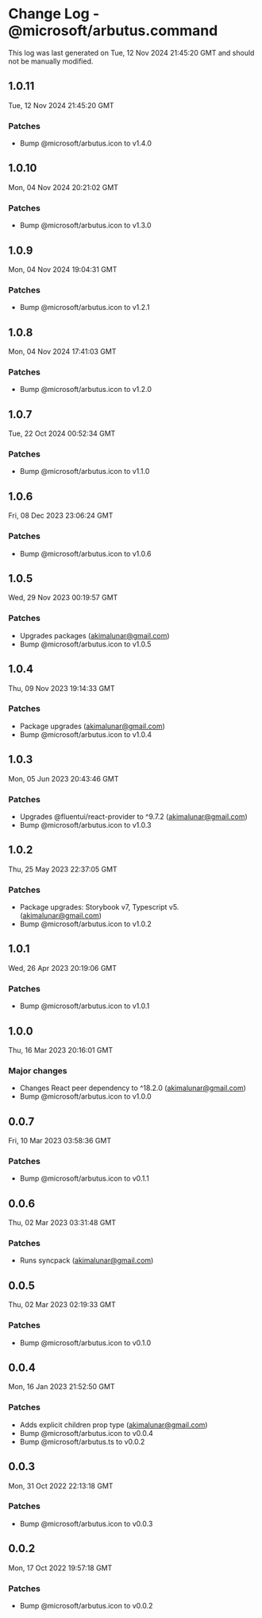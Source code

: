 # Change Log - @microsoft/arbutus.command

This log was last generated on Tue, 12 Nov 2024 21:45:20 GMT and should not be manually modified.

<!-- Start content -->

## 1.0.11

Tue, 12 Nov 2024 21:45:20 GMT

### Patches

- Bump @microsoft/arbutus.icon to v1.4.0

## 1.0.10

Mon, 04 Nov 2024 20:21:02 GMT

### Patches

- Bump @microsoft/arbutus.icon to v1.3.0

## 1.0.9

Mon, 04 Nov 2024 19:04:31 GMT

### Patches

- Bump @microsoft/arbutus.icon to v1.2.1

## 1.0.8

Mon, 04 Nov 2024 17:41:03 GMT

### Patches

- Bump @microsoft/arbutus.icon to v1.2.0

## 1.0.7

Tue, 22 Oct 2024 00:52:34 GMT

### Patches

- Bump @microsoft/arbutus.icon to v1.1.0

## 1.0.6

Fri, 08 Dec 2023 23:06:24 GMT

### Patches

- Bump @microsoft/arbutus.icon to v1.0.6

## 1.0.5

Wed, 29 Nov 2023 00:19:57 GMT

### Patches

- Upgrades packages (akimalunar@gmail.com)
- Bump @microsoft/arbutus.icon to v1.0.5

## 1.0.4

Thu, 09 Nov 2023 19:14:33 GMT

### Patches

- Package upgrades (akimalunar@gmail.com)
- Bump @microsoft/arbutus.icon to v1.0.4

## 1.0.3

Mon, 05 Jun 2023 20:43:46 GMT

### Patches

- Upgrades @fluentui/react-provider to ^9.7.2 (akimalunar@gmail.com)
- Bump @microsoft/arbutus.icon to v1.0.3

## 1.0.2

Thu, 25 May 2023 22:37:05 GMT

### Patches

- Package upgrades: Storybook v7, Typescript v5. (akimalunar@gmail.com)
- Bump @microsoft/arbutus.icon to v1.0.2

## 1.0.1

Wed, 26 Apr 2023 20:19:06 GMT

### Patches

- Bump @microsoft/arbutus.icon to v1.0.1

## 1.0.0

Thu, 16 Mar 2023 20:16:01 GMT

### Major changes

- Changes React peer dependency to ^18.2.0 (akimalunar@gmail.com)
- Bump @microsoft/arbutus.icon to v1.0.0

## 0.0.7

Fri, 10 Mar 2023 03:58:36 GMT

### Patches

- Bump @microsoft/arbutus.icon to v0.1.1

## 0.0.6

Thu, 02 Mar 2023 03:31:48 GMT

### Patches

- Runs syncpack (akimalunar@gmail.com)

## 0.0.5

Thu, 02 Mar 2023 02:19:33 GMT

### Patches

- Bump @microsoft/arbutus.icon to v0.1.0

## 0.0.4

Mon, 16 Jan 2023 21:52:50 GMT

### Patches

- Adds explicit children prop type (akimalunar@gmail.com)
- Bump @microsoft/arbutus.icon to v0.0.4
- Bump @microsoft/arbutus.ts to v0.0.2

## 0.0.3

Mon, 31 Oct 2022 22:13:18 GMT

### Patches

- Bump @microsoft/arbutus.icon to v0.0.3

## 0.0.2

Mon, 17 Oct 2022 19:57:18 GMT

### Patches

- Bump @microsoft/arbutus.icon to v0.0.2
